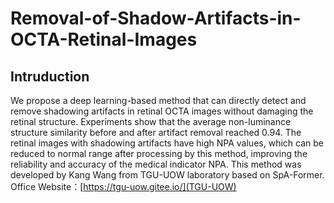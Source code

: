 # Removal-of-Shadow-Artifacts-in-OCTA-Retinal-Images
## Intruduction
We propose a deep learning-based method that can directly detect and remove shadowing artifacts in retinal OCTA images without damaging the retinal structure. Experiments show that the average non-luminance structure similarity before and after artifact removal reached 0.94. The retinal images with shadowing artifacts have high NPA values, which can be reduced to normal range after processing by this method, improving the reliability and accuracy of the medical indicator NPA. 
This method was developed by Kang Wang from TGU-UOW laboratory based on SpA-Former.
Office Website：[https://tgu-uow.gitee.io/](TGU-UOW)
